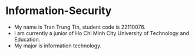 # Information-Security
- My name is Tran Trung Tin, student code is 22110076. 
- I am currently a junior of Ho Chi Minh City University of Technology and Education.
- My major is information technology.
